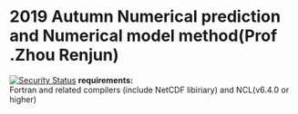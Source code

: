 # 2019 Autumn Numerical prediction and Numerical model method(Prof .Zhou Renjun)  
[![Security Status](https://www.murphysec.com/platform3/v3/badge/1618346167209865216.svg?t=1)](https://www.murphysec.com/accept?code=6c212dde151126f034fe4fc436c2bdcc&type=1&from=2&t=2)
**requirements:**    
Fortran and related compilers (include NetCDF libiriary) and NCL(v6.4.0 or higher)  


